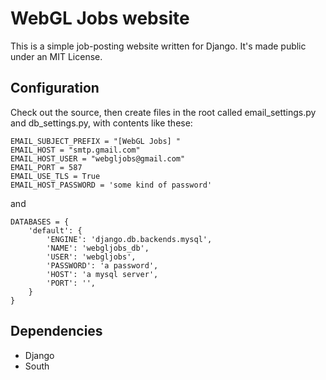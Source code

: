 # WebGL Jobs website #

This is a simple job-posting website written for Django.  It's made public
under an MIT License.

## Configuration ##

Check out the source, then create files in the root called email_settings.py
and db_settings.py, with contents like these:

    EMAIL_SUBJECT_PREFIX = "[WebGL Jobs] "
    EMAIL_HOST = "smtp.gmail.com"
    EMAIL_HOST_USER = "webgljobs@gmail.com"
    EMAIL_PORT = 587
    EMAIL_USE_TLS = True
    EMAIL_HOST_PASSWORD = 'some kind of password'

and

    DATABASES = {
        'default': {
            'ENGINE': 'django.db.backends.mysql',
            'NAME': 'webgljobs_db',
            'USER': 'webgljobs',
            'PASSWORD': 'a password',
            'HOST': 'a mysql server',
            'PORT': '',
        }
    }

## Dependencies ##

* Django
* South